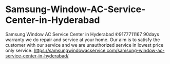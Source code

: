 # Samsung-Window-AC-Service-Center-in-Hyderabad
Samsung Window AC Service Center in Hyderabad ✆9177711167 90days warranty we do repair and service at your home.  Our aim is to satisfy the customer with our service and we are unauthorized service in lowest price only service. https://samsungwindowacservice.com/samsung-window-ac-service-center-in-hyderabad/
